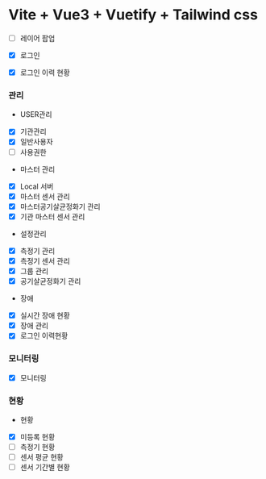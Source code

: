 # Vite + Vue3 + Vuetify + Tailwind css

- [ ] 레이어 팝업

- [x] 로그인
- [x] 로그인 이력 현황
### 관리
- USER관리
- [x] 기관관리
- [x] 일반사용자
- [ ] 사용권한
- 마스터 관리
- [x] Local 서버
- [x] 마스터 센서 관리
- [x] 마스터공기살균정화기 관리
- [x] 기관 마스터 센서 관리
- 설정관리
- [x] 측정기 관리
- [x] 측정기 센서 관리
- [x] 그룹 관리
- [x] 공기살균정화기 관리
- 장애
- [x] 실시간 장애 현황
- [x] 장애 관리
- [x] 로그인 이력현황
### 모니터링
- [x] 모니터링
### 현황
- 현황
- [x] 미등록 현황
- [ ] 측정기 현황
- [ ] 센서 평균 현황
- [ ] 센서 기간별 현황